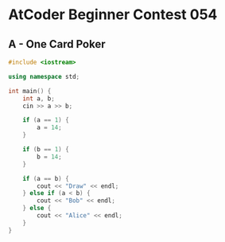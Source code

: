 # AtCoder Beginner Contest 054
## A - One Card Poker
```cpp
#include <iostream>

using namespace std;

int main() {
    int a, b;
    cin >> a >> b;

    if (a == 1) {
        a = 14;
    }

    if (b == 1) {
        b = 14;
    }

    if (a == b) {
        cout << "Draw" << endl;
    } else if (a < b) {
        cout << "Bob" << endl;
    } else {
        cout << "Alice" << endl;
    }
}
```

